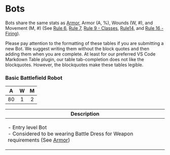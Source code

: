 # Bots

Bots share the same stats as [Armor](armor.md), Armor (A, %), Wounds (W, #), and Movement (M, #) (See [Rule 6](broken-reference), [Rule 7](broken-reference), [Rule 9 - Classes](broken-reference), [Rule14](broken-reference), and [Rule 16 - Firing](broken-reference)).

Please pay attention to the formatting of these tables if you are submitting a new Bot. We suggest writing them without the block quotes and then adding them when you are complete. At least for our preferred VS Code Markdown Table plugin, our table tab-completion does not like the blockquotes. However, the blockquotes make these tables legible.

### **Basic Battlefield Robot**

|  A  |  W  |  M  |
| :-: | :-: | :-: |
|  80 |  1  |  2  |

| **Description**                                                                                                                |
| ------------------------------------------------------------------------------------------------------------------------------ |
| <p>- Entry level Bot<br>- Considered to be wearing Battle Dress for Weapon requirements (See <a href="armor.md">Armor</a>)</p> |